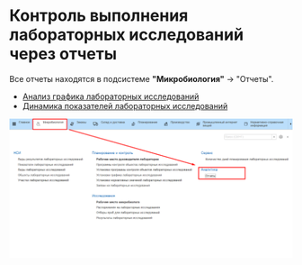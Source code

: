 # Контроль выполнения лабораторных исследований через отчеты

Все отчеты находятся в подсистеме **"Микробиология"** -\> "Отчеты".

- [Анализ графика лабораторных исследований](ScheduleAnalysis/ScheduleAnalysis.md)
- [Динамика показателей лабораторных исследований](JournalOfLabResearch/JournalOfLabResearch.md)

![](1.png)